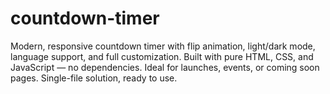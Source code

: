 # countdown-timer
Modern, responsive countdown timer with flip animation, light/dark mode, language support, and full customization. Built with pure HTML, CSS, and JavaScript — no dependencies. Ideal for launches, events, or coming soon pages. Single-file solution, ready to use.

